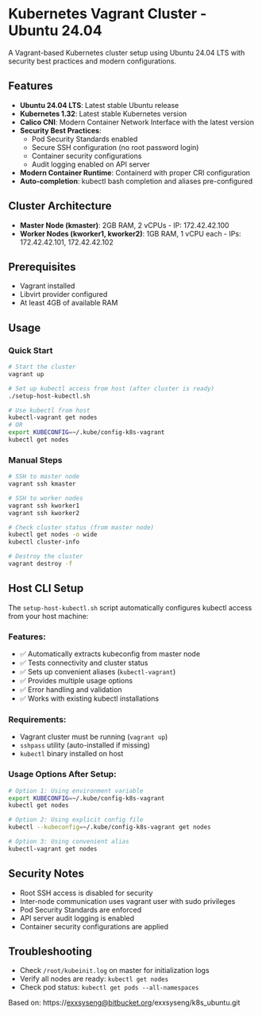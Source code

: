 # Kubernetes Vagrant Cluster - Ubuntu 24.04

A Vagrant-based Kubernetes cluster setup using Ubuntu 24.04 LTS with security best practices and modern configurations.

## Features

- **Ubuntu 24.04 LTS**: Latest stable Ubuntu release
- **Kubernetes 1.32**: Latest stable Kubernetes version
- **Calico CNI**: Modern Container Network Interface with the latest version
- **Security Best Practices**: 
  - Pod Security Standards enabled
  - Secure SSH configuration (no root password login)
  - Container security configurations
  - Audit logging enabled on API server
- **Modern Container Runtime**: Containerd with proper CRI configuration
- **Auto-completion**: kubectl bash completion and aliases pre-configured

## Cluster Architecture

- **Master Node (kmaster)**: 2GB RAM, 2 vCPUs - IP: 172.42.42.100
- **Worker Nodes (kworker1, kworker2)**: 1GB RAM, 1 vCPU each - IPs: 172.42.42.101, 172.42.42.102

## Prerequisites

- Vagrant installed
- Libvirt provider configured
- At least 4GB of available RAM

## Usage

### Quick Start
```bash
# Start the cluster
vagrant up

# Set up kubectl access from host (after cluster is ready)
./setup-host-kubectl.sh

# Use kubectl from host
kubectl-vagrant get nodes
# OR
export KUBECONFIG=~/.kube/config-k8s-vagrant
kubectl get nodes
```

### Manual Steps
```bash
# SSH to master node
vagrant ssh kmaster

# SSH to worker nodes
vagrant ssh kworker1
vagrant ssh kworker2

# Check cluster status (from master node)
kubectl get nodes -o wide
kubectl cluster-info

# Destroy the cluster
vagrant destroy -f
```

## Host CLI Setup

The `setup-host-kubectl.sh` script automatically configures kubectl access from your host machine:

### Features:
- ✅ Automatically extracts kubeconfig from master node
- ✅ Tests connectivity and cluster status
- ✅ Sets up convenient aliases (`kubectl-vagrant`)
- ✅ Provides multiple usage options
- ✅ Error handling and validation
- ✅ Works with existing kubectl installations

### Requirements:
- Vagrant cluster must be running (`vagrant up`)
- `sshpass` utility (auto-installed if missing)
- `kubectl` binary installed on host

### Usage Options After Setup:
```bash
# Option 1: Using environment variable
export KUBECONFIG=~/.kube/config-k8s-vagrant
kubectl get nodes

# Option 2: Using explicit config file
kubectl --kubeconfig=~/.kube/config-k8s-vagrant get nodes

# Option 3: Using convenient alias
kubectl-vagrant get nodes
```

## Security Notes

- Root SSH access is disabled for security
- Inter-node communication uses vagrant user with sudo privileges
- Pod Security Standards are enforced
- API server audit logging is enabled
- Container security configurations are applied

## Troubleshooting

- Check `/root/kubeinit.log` on master for initialization logs
- Verify all nodes are ready: `kubectl get nodes`
- Check pod status: `kubectl get pods --all-namespaces`

Based on: https://exxsyseng@bitbucket.org/exxsyseng/k8s_ubuntu.git

